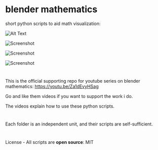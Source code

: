 # blender mathematics

short python scripts to aid math visualization:

![Alt Text](https://imgur.com/mB3eEVY.gif)

![Screenshot](https://imgur.com/yeQlF7k.png)

![Screenshot](https://imgur.com/a5Ark7J.png)

![Screenshot](https://imgur.com/mpzPlyl.png)

#
This is the official supporting repo for youtube series on blender mathematics: https://youtu.be/Za1dEvyHSag

Go and like them videos if you want to support the work i do. 

The videos explain how to use these python scripts.
#
Each folder is an independent unit, and their scripts are self-sufficient.
#
License - All scripts are **open source**: MIT
